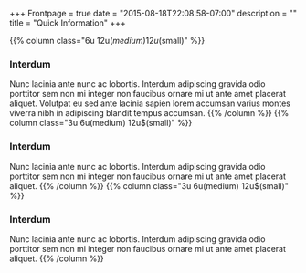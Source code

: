 +++
Frontpage = true
date = "2015-08-18T22:08:58-07:00"
description = ""
title = "Quick Information"
+++

{{% column class="6u 12u$(medium) 12u$(small)" %}}
### Interdum
Nunc lacinia ante nunc ac lobortis. Interdum adipiscing gravida odio porttitor sem non mi integer non faucibus ornare mi ut ante amet placerat aliquet. Volutpat eu sed ante lacinia sapien lorem accumsan varius montes viverra nibh in adipiscing blandit tempus accumsan.
{{% /column %}}
{{% column class="3u 6u(medium) 12u$(small)" %}}
### Interdum
Nunc lacinia ante nunc ac lobortis. Interdum adipiscing gravida odio porttitor sem non mi integer non faucibus ornare mi ut ante amet placerat aliquet.
{{% /column %}}
{{% column class="3u 6u(medium) 12u$(small)" %}}
### Interdum
Nunc lacinia ante nunc ac lobortis. Interdum adipiscing gravida odio porttitor sem non mi integer non faucibus ornare mi ut ante amet placerat aliquet.
{{% /column %}}
